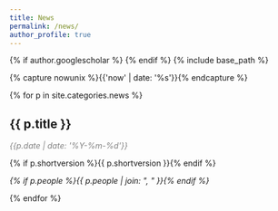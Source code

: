 ```yaml
---
title: News
permalink: /news/
author_profile: true
---
```

{% if author.googlescholar %}
{% endif %}
{% include base_path %}

<!-- NOTE! NEW NEWS ARE ADDED AS POSTS IN news/_posts! //-->
<!-- THIS FILE NEEDS EDITING ONLY IF THE PRESENTATION OF THE PROJECTS NEED TO CHANGE. //-->

{% capture nowunix %}{{'now' | date: '%s'}}{% endcapture %}

{% for p in site.categories.news %}

## {{ p.title }}
<span style="color:grey;">*{{p.date | date: '%Y-%m-%d'}}*</span>

{% if p.shortversion %}{{ p.shortversion }}{% endif %}

*{% if p.people %}{{ p.people | join: ", " }}{% endif %}*

{% endfor %}


